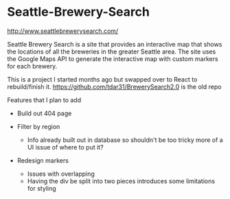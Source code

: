 # Seattle-Brewery-Search

http://www.seattlebrewerysearch.com/

Seattle Brewery Search is a site that provides an interactive map that shows the locations of all the breweries in the greater Seattle area.  The site uses the Google Maps API to generate the interactive map with custom markers for each brewery.

This is a project I started months ago but swapped over to React to rebuild/finish it.  https://github.com/tdar31/BrewerySearch2.0 is the old repo

Features that I plan to add

-   Build out 404 page

-   Filter by region

    -   Info already built out in database so shouldn't be too tricky more of a UI issue of where to put it?

-   Redesign markers
    -   Issues with overlapping
    -   Having the div be split into two pieces introduces some limitations for styling

